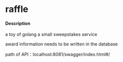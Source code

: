# raffle

#### Description
a toy of golang
a small sweepstakes service

award information needs to be written in the database

path of API：localhost:8081/swagger/index.html#/